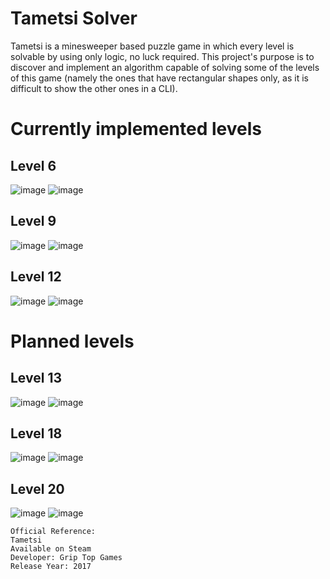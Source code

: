 # Tametsi Solver

Tametsi is a minesweeper based puzzle game in which every level is solvable by using only logic, no luck required.
This project's purpose is to discover and implement an algorithm capable of solving some of the levels of this game (namely the ones that have rectangular shapes only, as it is difficult to show the other ones in a CLI).

# Currently implemented levels

## Level 6
![image](./resources/level6_unsolved.png)
![image](./resources/level6_solved.png)

## Level 9
![image](./resources/level9_unsolved.png)
![image](./resources/level9_solved.png)

## Level 12
![image](./resources/level12_unsolved.png)
![image](./resources/level12_solved.png)

# Planned levels

## Level 13
![image](./resources/level13_unsolved.png)
![image](./resources/level13_solved.png)

## Level 18
![image](./resources/level18_unsolved.png)
![image](./resources/level18_solved.png)

## Level 20
![image](./resources/level20_unsolved.png)
![image](./resources/level20_solved.png)

    Official Reference:
    Tametsi
    Available on Steam
    Developer: Grip Top Games
    Release Year: 2017